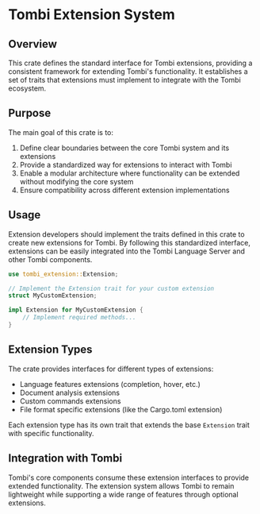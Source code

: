 # Tombi Extension System

## Overview

This crate defines the standard interface for Tombi extensions, providing a consistent framework for extending Tombi's functionality. It establishes a set of traits that extensions must implement to integrate with the Tombi ecosystem.

## Purpose

The main goal of this crate is to:

1. Define clear boundaries between the core Tombi system and its extensions
2. Provide a standardized way for extensions to interact with Tombi
3. Enable a modular architecture where functionality can be extended without modifying the core system
4. Ensure compatibility across different extension implementations

## Usage

Extension developers should implement the traits defined in this crate to create new extensions for Tombi. By following this standardized interface, extensions can be easily integrated into the Tombi Language Server and other Tombi components.

```rust
use tombi_extension::Extension;

// Implement the Extension trait for your custom extension
struct MyCustomExtension;

impl Extension for MyCustomExtension {
    // Implement required methods...
}
```

## Extension Types

The crate provides interfaces for different types of extensions:

- Language features extensions (completion, hover, etc.)
- Document analysis extensions
- Custom commands extensions
- File format specific extensions (like the Cargo.toml extension)

Each extension type has its own trait that extends the base `Extension` trait with specific functionality.

## Integration with Tombi

Tombi's core components consume these extension interfaces to provide extended functionality. The extension system allows Tombi to remain lightweight while supporting a wide range of features through optional extensions.
